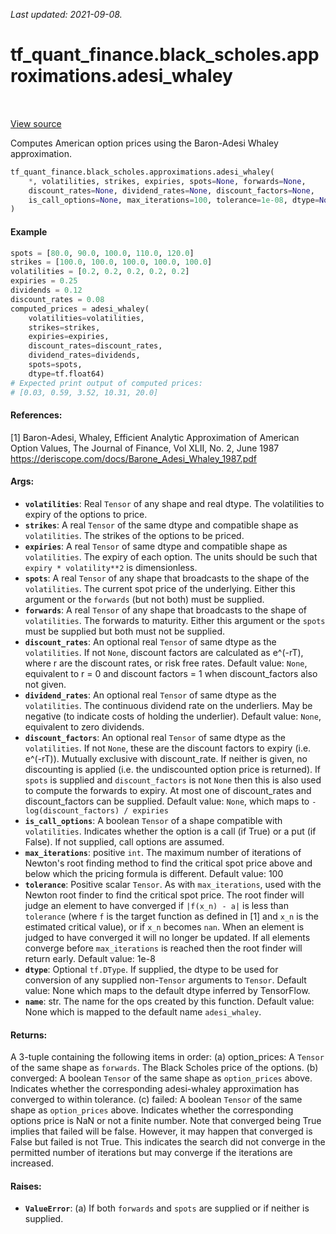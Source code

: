 <!--
This file is generated by a tool. Do not edit directly.
For open-source contributions the docs will be updated automatically.
-->

*Last updated: 2021-09-08.*

<div itemscope itemtype="http://developers.google.com/ReferenceObject">
<meta itemprop="name" content="tf_quant_finance.black_scholes.approximations.adesi_whaley" />
<meta itemprop="path" content="Stable" />
</div>

# tf_quant_finance.black_scholes.approximations.adesi_whaley

<!-- Insert buttons and diff -->

<table class="tfo-notebook-buttons tfo-api" align="left">
</table>

<a target="_blank" href="https://github.com/google/tf-quant-finance/blob/master/tf_quant_finance/black_scholes/approximations/american_option.py">View source</a>



Computes American option prices using the Baron-Adesi Whaley approximation.

```python
tf_quant_finance.black_scholes.approximations.adesi_whaley(
    *, volatilities, strikes, expiries, spots=None, forwards=None,
    discount_rates=None, dividend_rates=None, discount_factors=None,
    is_call_options=None, max_iterations=100, tolerance=1e-08, dtype=None, name=None
)
```



<!-- Placeholder for "Used in" -->

#### Example

```python
spots = [80.0, 90.0, 100.0, 110.0, 120.0]
strikes = [100.0, 100.0, 100.0, 100.0, 100.0]
volatilities = [0.2, 0.2, 0.2, 0.2, 0.2]
expiries = 0.25
dividends = 0.12
discount_rates = 0.08
computed_prices = adesi_whaley(
    volatilities=volatilities,
    strikes=strikes,
    expiries=expiries,
    discount_rates=discount_rates,
    dividend_rates=dividends,
    spots=spots,
    dtype=tf.float64)
# Expected print output of computed prices:
# [0.03, 0.59, 3.52, 10.31, 20.0]
```

#### References:
[1] Baron-Adesi, Whaley, Efficient Analytic Approximation of American Option
  Values, The Journal of Finance, Vol XLII, No. 2, June 1987
  https://deriscope.com/docs/Barone_Adesi_Whaley_1987.pdf

#### Args:


* <b>`volatilities`</b>: Real `Tensor` of any shape and real dtype. The volatilities to
  expiry of the options to price.
* <b>`strikes`</b>: A real `Tensor` of the same dtype and compatible shape as
  `volatilities`. The strikes of the options to be priced.
* <b>`expiries`</b>: A real `Tensor` of same dtype and compatible shape as
  `volatilities`. The expiry of each option. The units should be such that
  `expiry * volatility**2` is dimensionless.
* <b>`spots`</b>: A real `Tensor` of any shape that broadcasts to the shape of the
  `volatilities`. The current spot price of the underlying. Either this
  argument or the `forwards` (but not both) must be supplied.
* <b>`forwards`</b>: A real `Tensor` of any shape that broadcasts to the shape of
  `volatilities`. The forwards to maturity. Either this argument or the
  `spots` must be supplied but both must not be supplied.
* <b>`discount_rates`</b>: An optional real `Tensor` of same dtype as the
  `volatilities`. If not `None`, discount factors are calculated as e^(-rT),
  where r are the discount rates, or risk free rates.
  Default value: `None`, equivalent to r = 0 and discount factors = 1 when
    discount_factors also not given.
* <b>`dividend_rates`</b>: An optional real `Tensor` of same dtype as the
  `volatilities`. The continuous dividend rate on the underliers. May be
  negative (to indicate costs of holding the underlier).
  Default value: `None`, equivalent to zero dividends.
* <b>`discount_factors`</b>: An optional real `Tensor` of same dtype as the
  `volatilities`. If not `None`, these are the discount factors to expiry
  (i.e. e^(-rT)). Mutually exclusive with discount_rate. If neither is
  given, no discounting is applied (i.e. the undiscounted option price is
  returned). If `spots` is supplied and `discount_factors` is not `None`
  then this is also used to compute the forwards to expiry. At most one of
  discount_rates and discount_factors can be supplied.
  Default value: `None`, which maps to `-log(discount_factors) / expiries`
* <b>`is_call_options`</b>: A boolean `Tensor` of a shape compatible with
  `volatilities`. Indicates whether the option is a call (if True) or a put
  (if False). If not supplied, call options are assumed.
* <b>`max_iterations`</b>: positive `int`. The maximum number of iterations of Newton's
  root finding method to find the critical spot price above and below which
  the pricing formula is different.
  Default value: 100
* <b>`tolerance`</b>: Positive scalar `Tensor`. As with `max_iterations`, used with the
  Newton root finder to find the critical spot price. The root finder will
  judge an element to have converged if `|f(x_n) - a|` is less than
  `tolerance` (where `f` is the target function as defined in [1] and `x_n`
  is the estimated critical value), or if `x_n` becomes `nan`. When an
  element is judged to have converged it will no longer be updated. If all
  elements converge before `max_iterations` is reached then the root finder
  will return early.
  Default value: 1e-8
* <b>`dtype`</b>: Optional `tf.DType`. If supplied, the dtype to be used for conversion
  of any supplied non-`Tensor` arguments to `Tensor`.
  Default value: None which maps to the default dtype inferred by
    TensorFlow.
* <b>`name`</b>: str. The name for the ops created by this function.
  Default value: None which is mapped to the default name `adesi_whaley`.


#### Returns:

A 3-tuple containing the following items in order:
   (a) option_prices: A `Tensor` of the same shape as `forwards`. The Black
     Scholes price of the options.
   (b) converged: A boolean `Tensor` of the same shape as `option_prices`
     above. Indicates whether the corresponding adesi-whaley approximation
     has converged to within tolerance.
   (c) failed: A boolean `Tensor` of the same shape as `option_prices`
     above. Indicates whether the corresponding options price is NaN or not
     a finite number. Note that converged being True implies that failed
     will be false. However, it may happen that converged is False but
     failed is not True. This indicates the search did not converge in the
     permitted number of iterations but may converge if the iterations are
     increased.



#### Raises:


* <b>`ValueError`</b>:   (a) If both `forwards` and `spots` are supplied or if neither is supplied.